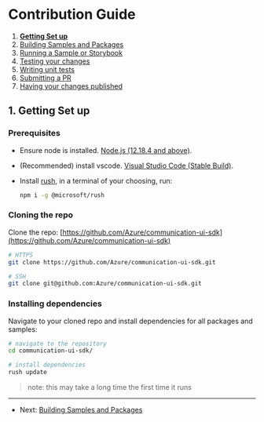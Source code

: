 # Contribution Guide

1. **[Getting Set up](<./1. getting-set-up.md>)**
2. [Building Samples and Packages](<./2. build-samples-and-packages.md>)
3. [Running a Sample or Storybook](<./3. running-a-sample-or-storybook.md>)
4. [Testing your changes](<./4. testing-your-changes.md>)
5. [Writing unit tests](<./5. writing-unit-tests.md>)
6. [Submitting a PR](<./6. submitting-a-pr.md>)
7. [Having your changes published](<./7. having-your-changes-published.md>)

## 1. Getting Set up

### Prerequisites

- Ensure node is installed. [Node.js (12.18.4 and above)](https://nodejs.org/en/download/).
- (Recommended) install vscode. [Visual Studio Code (Stable Build)](https://code.visualstudio.com/Download).
- Install [rush](https://rushjs.io/), in a terminal of your choosing, run:

    ```bash
    npm i -g @microsoft/rush
    ```

### Cloning the repo

Clone the repo: [https://github.com/Azure/communication-ui-sdk](https://github.com/Azure/communication-ui-sdk)

```bash
# HTTPS
git clone https://github.com/Azure/communication-ui-sdk.git

# SSH
git clone git@github.com:Azure/communication-ui-sdk.git
```

### Installing dependencies

Navigate to your cloned repo and install dependencies for all packages and samples:

```bash
# navigate to the repository
cd communication-ui-sdk/

# install dependencies
rush update
```

> note: this may take a long time the first time it runs

---

- Next: [Building Samples and Packages](<./2. build-samples-and-packages.md>)
